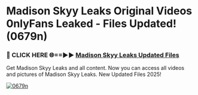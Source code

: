 # Madison Skyy Leaks Original Videos 0nlyFans Leaked - Files Updated! (0679n)

<h3>🔴 CLICK HERE 🌐==►► <a href="https://tinyurl.com/4seja8ks" rel="nofollow">Madison Skyy Leaks Updated Files</a></h3>

Get Madison Skyy Leaks and all content. Now you can access all videos and pictures of Madison Skyy Leaks. New Updated Files 2025!

[![0679n](https://i.imgur.com/EWjZXRe.gif)](https://tinyurl.com/4seja8ks)
